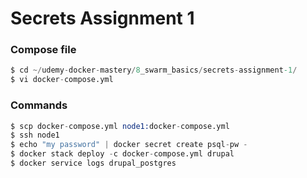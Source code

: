 # Secrets Assignment 1

### Compose file

```s
$ cd ~/udemy-docker-mastery/8_swarm_basics/secrets-assignment-1/
$ vi docker-compose.yml
```


### Commands

```s
$ scp docker-compose.yml node1:docker-compose.yml
$ ssh node1
$ echo "my password" | docker secret create psql-pw -
$ docker stack deploy -c docker-compose.yml drupal
$ docker service logs drupal_postgres 
```
